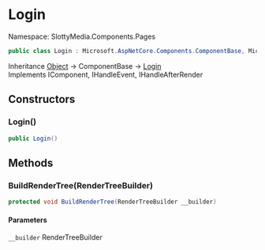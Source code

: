# Login

Namespace: SlottyMedia.Components.Pages

```csharp
public class Login : Microsoft.AspNetCore.Components.ComponentBase, Microsoft.AspNetCore.Components.IComponent, Microsoft.AspNetCore.Components.IHandleEvent, Microsoft.AspNetCore.Components.IHandleAfterRender
```

Inheritance [Object](https://docs.microsoft.com/en-us/dotnet/api/system.object) → ComponentBase → [Login](./slottymedia.components.pages.login.md)<br>
Implements IComponent, IHandleEvent, IHandleAfterRender

## Constructors

### **Login()**

```csharp
public Login()
```

## Methods

### **BuildRenderTree(RenderTreeBuilder)**

```csharp
protected void BuildRenderTree(RenderTreeBuilder __builder)
```

#### Parameters

`__builder` RenderTreeBuilder<br>
